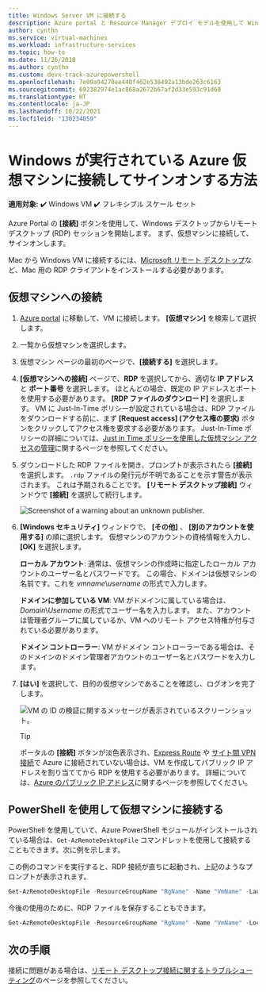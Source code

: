 ```yaml
---
title: Windows Server VM に接続する
description: Azure portal と Resource Manager デプロイ モデルを使用して Windows VM に接続し、サインオンする方法について説明します。
author: cynthn
ms.service: virtual-machines
ms.workload: infrastructure-services
ms.topic: how-to
ms.date: 11/26/2018
ms.author: cynthn
ms.custom: devx-track-azurepowershell
ms.openlocfilehash: 7e09a94270ee440f462e538492a13bde263c6163
ms.sourcegitcommit: 692382974e1ac868a2672b67af2d33e593c91d60
ms.translationtype: HT
ms.contentlocale: ja-JP
ms.lasthandoff: 10/22/2021
ms.locfileid: "130234059"
---
```

# <a name="how-to-connect-and-sign-on-to-an-azure-virtual-machine-running-windows"></a>Windows が実行されている Azure 仮想マシンに接続してサインオンする方法

**適用対象:** :heavy_check_mark: Windows VM :heavy_check_mark: フレキシブル スケール セット 


Azure Portal の **[接続]** ボタンを使用して、Windows デスクトップからリモート デスクトップ (RDP) セッションを開始します。 まず、仮想マシンに接続して、サインオンします。

Mac から Windows VM に接続するには、[Microsoft リモート デスクトップ](https://aka.ms/rdmac)など、Mac 用の RDP クライアントをインストールする必要があります。

## <a name="connect-to-the-virtual-machine"></a>仮想マシンへの接続
1. [Azure portal](https://portal.azure.com/) に移動して、VM に接続します。 **[仮想マシン]** を検索して選択します。
2. 一覧から仮想マシンを選択します。
3. 仮想マシン ページの最初のページで、**[接続する]** を選択します。
4. **[仮想マシンへの接続]** ページで、**RDP** を選択してから、適切な **IP アドレス** と **ポート番号** を選択します。 ほとんどの場合、既定の IP アドレスとポートを使用する必要があります。 **[RDP ファイルのダウンロード]** を選択します。 VM に Just-In-Time ポリシーが設定されている場合は、RDP ファイルをダウンロードする前に、まず **[Request access] (アクセス権の要求)** ボタンをクリックしてアクセス権を要求する必要があります。 Just-In-Time ポリシーの詳細については、[Just in Time ポリシーを使用した仮想マシン アクセスの管理](../../security-center/security-center-just-in-time.md)に関するページを参照してください。
5. ダウンロードした RDP ファイルを開き、プロンプトが表示されたら **[接続]** を選択します。 `.rdp` ファイルの発行元が不明であることを示す警告が表示されます。 これは予期されることです。 **[リモート デスクトップ接続]** ウィンドウで **[接続]** を選択して続行します。
   
    ![Screenshot of a warning about an unknown publisher.](./media/connect-logon/rdp-warn.png)
3. **[Windows セキュリティ]** ウィンドウで、 **[その他]** 、 **[別のアカウントを使用する]** の順に選択します。 仮想マシンのアカウントの資格情報を入力し、**[OK]** を選択します。
   
     **ローカル アカウント**: 通常は、仮想マシンの作成時に指定したローカル アカウントのユーザー名とパスワードです。 この場合、ドメインは仮想マシンの名前です。これを *vmname*&#92;*username* の形式で入力します。  
   
    **ドメインに参加している VM**: VM がドメインに属している場合は、*Domain*&#92;*Username* の形式でユーザー名を入力します。 また、アカウントは管理者グループに属しているか、VM へのリモート アクセス特権が付与されている必要があります。
   
    **ドメイン コントローラー**: VM がドメイン コントローラーである場合は、そのドメインのドメイン管理者アカウントのユーザー名とパスワードを入力します。
4. **[はい]** を選択して、目的の仮想マシンであることを確認し、ログオンを完了します。
   
   ![VM の ID の検証に関するメッセージが表示されているスクリーンショット。](./media/connect-logon/cert-warning.png)


   > [!TIP]
   > ポータルの **[接続]** ボタンが淡色表示され、[Express Route](../../expressroute/expressroute-introduction.md) や [サイト間 VPN 接続](../../vpn-gateway/tutorial-site-to-site-portal.md)で Azure に接続されていない場合は、VM を作成してパブリック IP アドレスを割り当ててから RDP を使用する必要があります。 詳細については、[Azure のパブリック IP アドレス](../../virtual-network/ip-services/public-ip-addresses.md)に関するページを参照してください。
   > 
   > 

## <a name="connect-to-the-virtual-machine-using-powershell"></a>PowerShell を使用して仮想マシンに接続する

 

PowerShell を使用していて、Azure PowerShell モジュールがインストールされている場合は、`Get-AzRemoteDesktopFile` コマンドレットを使用して接続することもできます。次に例を示します。

この例のコマンドを実行すると、RDP 接続が直ちに起動され、上記のようなプロンプトが表示されます。

```powershell
Get-AzRemoteDesktopFile -ResourceGroupName "RgName" -Name "VmName" -Launch
```

今後の使用のために、RDP ファイルを保存することもできます。

```powershell
Get-AzRemoteDesktopFile -ResourceGroupName "RgName" -Name "VmName" -LocalPath "C:\Path\to\folder"
```

## <a name="next-steps"></a>次の手順
接続に問題がある場合は、[リモート デスクトップ接続に関するトラブルシューティング](/troubleshoot/azure/virtual-machines/troubleshoot-rdp-connection?toc=%2fazure%2fvirtual-machines%2fwindows%2ftoc.json)のページを参照してください。